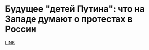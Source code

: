 # Будущее "детей Путина": что на Западе думают о протестах в России



[LINK](https://varlamov.ru/2422030.html)